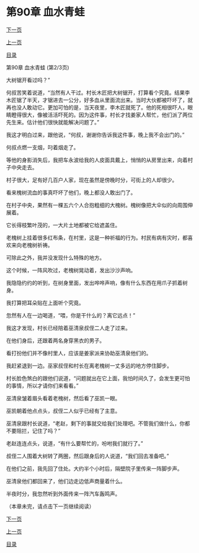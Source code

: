 <h1>第90章  血水青蛙</h1>
            <div><p><a href="./0269_%E7%AC%AC90%E7%AB%A0_%E8%A1%80%E6%B0%B4%E9%9D%92%E8%9B%99.md">下一页</a></p><p><a href="./0267_%E7%AC%AC90%E7%AB%A0_%E8%A1%80%E6%B0%B4%E9%9D%92%E8%9B%99.md">上一页</a></p><p><a href="../">目录</a></p></div>
            <div><p>第90章  血水青蛙 (第2/3页)</p><p>大树锯开看过吗？”</p><p>何叔苦笑着说道，“当然有人干过。村长木匠把大树锯开，打算看个究竟。结果李木匠锯了半天，才锯进去一公分，好多血从里面流出来。当时大伙都被吓坏了，就再也没人敢动它。更加可怕的是，当天夜里，李木匠就死了。他的死相很吓人，眼睛瞪得很大，像被活活吓死的。因为这件事，村长才找姜家人帮忙，他们派了两位先生来。估计他们很快就能解决问题了。”</p><p>我这才明白过来，跟他说，“何叔，谢谢你告诉我这件事，晚上我不会出门的。”</p><p>何叔点燃一支烟，叼着烟走了。</p><p>等他的身影消失后，我把车永波给我的人皮面具戴上，悄悄的从房里出来，向着村子中央走去。</p><p>村子很大，足有好几百户人家，现在虽然是傍晚时分，可街上的人却很少。</p><p>看来槐树流血的事真吓坏了他们，晚上都没人敢出门了。</p><p>在村子中央，果然有一棵五六个人合抱粗细的大槐树。槐树像把大伞似的向周围伸展着。</p><p>它长得枝繁叶茂的，一大片土地都被它给遮盖住。</p><p>老槐树上挂着很多红布条，在村里，这是一种祈福的行为。村民有病有灾时，都喜欢来向老槐树祈祷。</p><p>可除此之外，我并没发现什么特殊的地方。</p><p>这个时候，一阵风吹过，老槐树晃动着，发出沙沙声响。</p><p>我隐隐约约的听到，在树身里面，发出哗哗声响，像有什么东西在用爪子抓着树身。</p><p>我打算把耳朵贴在上面听个究竟。</p><p>忽然有人在一边喝道，“喂，你是干什么的？离它远点！”</p><p>我这才发现，村长已经陪着巫清泉叔侄二人走了过来。</p><p>在他们身后，还跟着两名身穿黑衣的男子。</p><p>看打扮他们并不像村里人，应该是姜家派来协助巫清泉他们的。</p><p>我赶紧退到一边。巫家叔侄和村长在离老槐树一丈多远的地方停住脚步。</p><p>村长脸色煞白的跟他们说道，“问题就出在它上面，我怕时间久了，会发生更可怕的事情，所以才请你们来看看。”</p><p>巫清泉皱着眉头看着老槐树，然后看了巫凯一眼。</p><p>巫凯朝着他点点头，叔侄二人似乎已经有了主意。</p><p>巫清泉跟村长说道，“老赵，剩下的事就交给我们处理吧。不管我们做什么，你都不要阻拦，记住了吗？”</p><p>老赵连连点头，说道，“有什么要帮忙的，吩咐我们就行了。”</p><p>叔侄二人围着大树转了两圈，然后跟身后的人说道，“我们回去准备吧。”</p><p>在他们之前，我先回了住处。大约半个小时后，隔壁院子里传来一阵脚步声。</p><p>巫清泉他们都回来了，他们边走边低声商量着什么。</p><p>半夜时分，我忽然听到外面传来一阵汽车轰鸣声。</p><p>（本章未完，请点击下一页继续阅读）</p></div>
            <div><p><a href="./0269_%E7%AC%AC90%E7%AB%A0_%E8%A1%80%E6%B0%B4%E9%9D%92%E8%9B%99.md">下一页</a></p><p><a href="./0267_%E7%AC%AC90%E7%AB%A0_%E8%A1%80%E6%B0%B4%E9%9D%92%E8%9B%99.md">上一页</a></p><p><a href="../">目录</a></p></div>